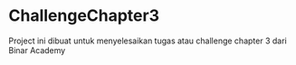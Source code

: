 # ChallengeChapter3
Project ini dibuat untuk menyelesaikan tugas atau challenge chapter 3 dari Binar Academy 
